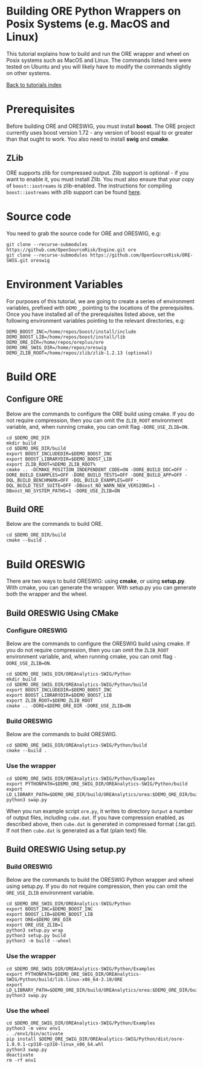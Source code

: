 
# Building ORE Python Wrappers on Posix Systems (e.g. MacOS and Linux)

This tutorial explains how to build and run the ORE wrapper and wheel on Posix
systems such as MacOS and Linux.  The commands listed here were tested on
Ubuntu and you will likely have to modify the commands slightly on other
systems.

[Back to tutorials index](tutorials.00.index.md)

# Prerequisites

Before building ORE and ORESWIG, you must install **boost**.  The ORE project
currently uses boost version 1.72 - any version of boost equal to or greater
than that ought to work.  You also need to install **swig** and **cmake**.

## ZLib

ORE supports zlib for compressed output.  Zlib support is optional - if you
want to enable it, you must install Zlib.  You must also ensure that your copy
of `boost::iostreams` is zlib-enabled.  The instructions for compiling
`boost::iostreams` with zlib support can be found
[here](https://www.boost.org/doc/libs/1_82_0/libs/iostreams/doc/index.html).

# Source code

You need to grab the source code for ORE and ORESWIG, e.g:

    git clone --recurse-submodules https://github.com/OpenSourceRisk/Engine.git ore
    git clone --recurse-submodules https://github.com/OpenSourceRisk/ORE-SWIG.git oreswig

# Environment Variables

For purposes of this tutorial, we are going to create a series of environment
variables, prefixed with `DEMO_`, pointing to the locations of the
prerequisites.  Once you have installed all of the prerequisites listed above,
set the following environment variables pointing to the relevant directories,
e.g:

    DEMO_BOOST_INC=/home/repos/boost/install/include
    DEMO_BOOST_LIB=/home/repos/boost/install/lib
    DEMO_ORE_DIR=/home/repos/oreplus/ore
    DEMO_ORE_SWIG_DIR=/home/repos/oreswig
    DEMO_ZLIB_ROOT=/home/repos/zlib/zlib-1.2.13 (optional)

# Build ORE

## Configure ORE

Below are the commands to configure the ORE build using cmake.  If you do not
require compression, then you can omit the `ZLIB_ROOT` environment variable,
and, when running cmake, you can omit flag `-DORE_USE_ZLIB=ON`.

    cd $DEMO_ORE_DIR
    mkdir build
    cd $DEMO_ORE_DIR/build
    export BOOST_INCLUDEDIR=$DEMO_BOOST_INC
    export BOOST_LIBRARYDIR=$DEMO_BOOST_LIB
    export ZLIB_ROOT=%DEMO_ZLIB_ROOT%
    cmake .. -DCMAKE_POSITION_INDEPENDENT_CODE=ON -DORE_BUILD_DOC=OFF -DORE_BUILD_EXAMPLES=OFF -DORE_BUILD_TESTS=OFF -DORE_BUILD_APP=OFF -DQL_BUILD_BENCHMARK=OFF -DQL_BUILD_EXAMPLES=OFF -DQL_BUILD_TEST_SUITE=OFF -DBoost_NO_WARN_NEW_VERSIONS=1 -DBoost_NO_SYSTEM_PATHS=1 -DORE_USE_ZLIB=ON

## Build ORE

Below are the commands to build ORE.

    cd $DEMO_ORE_DIR/build
    cmake --build .

# Build ORESWIG

There are two ways to build ORESWIG: using **cmake**, or using **setup.py**.
With cmake, you can generate the wrapper.  With setup.py you can generate both
the wrapper and the wheel.

## Build ORESWIG Using CMake

### Configure ORESWIG

Below are the commands to configure the ORESWIG build using cmake.  If you do
not require compression, then you can omit the `ZLIB_ROOT` environment
variable, and, when running cmake, you can omit flag `-DORE_USE_ZLIB=ON`.

    cd $DEMO_ORE_SWIG_DIR/OREAnalytics-SWIG/Python
    mkdir build
    cd $DEMO_ORE_SWIG_DIR/OREAnalytics-SWIG/Python/build
    export BOOST_INCLUDEDIR=$DEMO_BOOST_INC
    export BOOST_LIBRARYDIR=$DEMO_BOOST_LIB
    export ZLIB_ROOT=$DEMO_ZLIB_ROOT
    cmake .. -DORE=$DEMO_ORE_DIR -DORE_USE_ZLIB=ON

### Build ORESWIG

Below are the commands to build ORESWIG.

    cd $DEMO_ORE_SWIG_DIR/OREAnalytics-SWIG/Python/build
    cmake --build .

### Use the wrapper

    cd $DEMO_ORE_SWIG_DIR/OREAnalytics-SWIG/Python/Examples
    export PYTHONPATH=$DEMO_ORE_SWIG_DIR/OREAnalytics-SWIG/Python/build
    export LD_LIBRARY_PATH=$DEMO_ORE_DIR/build/OREAnalytics/orea:$DEMO_ORE_DIR/build/OREData/ored:$DEMO_ORE_DIR/build/QuantExt/qle:$DEMO_ORE_DIR/build/QuantLib/ql:$DEMO_BOOST_LIB
    python3 swap.py

When you run example script `ore.py`, it writes to directory `Output` a number
of output files, including `cube.dat`.  If you have compression enabled, as
described above, then `cube.dat` is generated in compressed format (.tar.gz).
If not then `cube.dat` is generated as a flat (plain text) file.

## Build ORESWIG Using setup.py

### Build ORESWIG

Below are the commands to build the ORESWIG Python wrapper and wheel using
setup.py.  If you do not require compression, then you can omit the
`ORE_USE_ZLIB` environment variable.

    cd $DEMO_ORE_SWIG_DIR/OREAnalytics-SWIG/Python
    export BOOST_INC=$DEMO_BOOST_INC
    export BOOST_LIB=$DEMO_BOOST_LIB
    export ORE=$DEMO_ORE_DIR
    export ORE_USE_ZLIB=1
    python3 setup.py wrap
    python3 setup.py build
    python3 -m build --wheel

### Use the wrapper

    cd $DEMO_ORE_SWIG_DIR/OREAnalytics-SWIG/Python/Examples
    export PYTHONPATH=$DEMO_ORE_SWIG_DIR/OREAnalytics-SWIG/Python/build/lib.linux-x86_64-3.10/ORE
    export LD_LIBRARY_PATH=$DEMO_ORE_DIR/build/OREAnalytics/orea:$DEMO_ORE_DIR/build/OREData/ored:$DEMO_ORE_DIR/build/QuantExt/qle:$DEMO_ORE_DIR/build/QuantLib/ql:$DEMO_BOOST_LIB
    python3 swap.py

### Use the wheel

    cd $DEMO_ORE_SWIG_DIR/OREAnalytics-SWIG/Python/Examples
    python3 -m venv env1
    . ./env1/bin/activate
    pip install $DEMO_ORE_SWIG_DIR/OREAnalytics-SWIG/Python/dist/osre-1.8.9.1-cp310-cp310-linux_x86_64.whl
    python3 swap.py
    deactivate
    rm -rf env1

